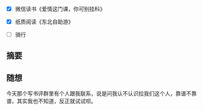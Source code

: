- [x] 微信读书《爱情这门课，你可别挂科》
- [x] 纸质阅读《东北自助游》
- [ ] 骑行


## 摘要


## 随想
今天那个写书评群里有个人跟我联系，说是问我认不认识拉我们这个人，靠谱不靠谱，其实我也不知道，反正就试试呗。